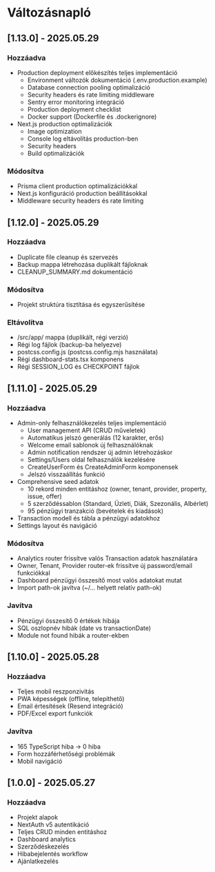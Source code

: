 # Változásnapló

## [1.13.0] - 2025.05.29

### Hozzáadva
- Production deployment előkészítés teljes implementáció
  - Environment változók dokumentáció (.env.production.example)
  - Database connection pooling optimalizáció
  - Security headers és rate limiting middleware
  - Sentry error monitoring integráció
  - Production deployment checklist
  - Docker support (Dockerfile és .dockerignore)
- Next.js production optimalizációk
  - Image optimization
  - Console log eltávolítás production-ben
  - Security headers
  - Build optimalizációk

### Módosítva
- Prisma client production optimalizációkkal
- Next.js konfiguráció production beállításokkal
- Middleware security headers és rate limiting

## [1.12.0] - 2025.05.29

### Hozzáadva
- Duplicate file cleanup és szervezés
- Backup mappa létrehozása duplikált fájloknak
- CLEANUP_SUMMARY.md dokumentáció

### Módosítva
- Projekt struktúra tisztítása és egyszerűsítése

### Eltávolítva
- /src/app/ mappa (duplikált, régi verzió)
- Régi log fájlok (backup-ba helyezve)
- postcss.config.js (postcss.config.mjs használata)
- Régi dashboard-stats.tsx komponens
- Régi SESSION_LOG és CHECKPOINT fájlok

## [1.11.0] - 2025.05.29

### Hozzáadva
- Admin-only felhasználókezelés teljes implementáció
  - User management API (CRUD műveletek)
  - Automatikus jelszó generálás (12 karakter, erős)
  - Welcome email sablonok új felhasználóknak
  - Admin notification rendszer új admin létrehozáskor
  - Settings/Users oldal felhasználók kezelésére
  - CreateUserForm és CreateAdminForm komponensek
  - Jelszó visszaállítás funkció
- Comprehensive seed adatok
  - 10 rekord minden entitáshoz (owner, tenant, provider, property, issue, offer)
  - 5 szerződéssablon (Standard, Üzleti, Diák, Szezonális, Albérlet)
  - 95 pénzügyi tranzakció (bevételek és kiadások)
- Transaction modell és tábla a pénzügyi adatokhoz
- Settings layout és navigáció

### Módosítva
- Analytics router frissítve valós Transaction adatok használatára
- Owner, Tenant, Provider router-ek frissítve új password/email funkciókkal
- Dashboard pénzügyi összesítő most valós adatokat mutat
- Import path-ok javítva (~/... helyett relatív path-ok)

### Javítva
- Pénzügyi összesítő 0 értékek hibája
- SQL oszlopnév hibák (date vs transactionDate)
- Module not found hibák a router-ekben

## [1.10.0] - 2025.05.28

### Hozzáadva
- Teljes mobil reszponzivitás
- PWA képességek (offline, telepíthető)
- Email értesítések (Resend integráció)
- PDF/Excel export funkciók

### Javítva
- 165 TypeScript hiba → 0 hiba
- Form hozzáférhetőségi problémák
- Mobil navigáció

## [1.0.0] - 2025.05.27

### Hozzáadva
- Projekt alapok
- NextAuth v5 autentikáció
- Teljes CRUD minden entitáshoz
- Dashboard analytics
- Szerződéskezelés
- Hibabejelentés workflow
- Ajánlatkezelés
